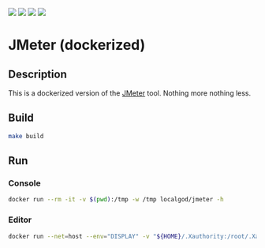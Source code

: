 [![](https://images.microbadger.com/badges/image/localgod/jmeter.svg)](https://microbadger.com/images/localgod/jmeter "Get your own image badge on microbadger.com")
[![](https://images.microbadger.com/badges/version/localgod/jmeter.svg)](https://microbadger.com/images/localgod/jmeter "Get your own version badge on microbadger.com")
[![](https://images.microbadger.com/badges/commit/localgod/jmeter.svg)](https://microbadger.com/images/localgod/jmeter "Get your own commit badge on microbadger.com")
[![](https://images.microbadger.com/badges/license/localgod/jmeter.svg)](https://microbadger.com/images/localgod/jmeter "Get your own license badge on microbadger.com")

# JMeter (dockerized)

## Description
This is a dockerized version of the [JMeter](https://jmeter.apache.org/) tool. Nothing more nothing less.

## Build
```bash
make build
```

## Run

### Console

```bash
docker run --rm -it -v $(pwd):/tmp -w /tmp localgod/jmeter -h
```

### Editor

```bash
docker run --net=host --env="DISPLAY" -v "${HOME}/.Xauthority:/root/.Xauthority" --rm -it -v $(pwd):/tmp -w /tmp localgod/jmeter
```
